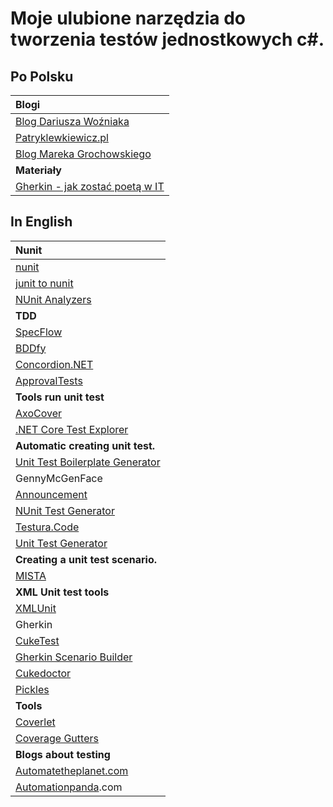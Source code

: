 # Moje ulubione narzędzia do tworzenia testów jednostkowych c\#.

## Po Polsku

| Blogi |
| :--- |
| [Blog Dariusza Woźniaka](https://dariuszwozniak.net/) |
| [Patryklewkiewicz.pl](http://www.patryklewkiewicz.pl/) |
| [Blog Mareka Grochowskiego](http://www.is.umk.pl/~grochu/wiki/doku.php?id=zajecia:znd:unit_test) |
| **Materiały** |
| [Gherkin - jak zostać poetą w IT](https://www.slideshare.net/thesoftwarehouse/gherkin-jak-zosta-poet-w-it) |

## In English

| Nunit |
| :--- |
| [nunit](https://nunit.org/) |
| [junit to nunit](https://github.com/artberri/junit-to-nunit) |
| [NUnit Analyzers](https://github.com/nunit/nunit.analyzers) |
| **TDD** |
| [SpecFlow](https://specflow.org/) |
| [BDDfy](https://github.com/TestStack/TestStack.BDDfy) |
| [Concordion.NET](https://github.com/concordion/concordion-net) |
| [ApprovalTests](https://github.com/approvals/ApprovalTests.Net) |
| **Tools run unit test** |
| [AxoCover](https://github.com/axodox/AxoCover) |
| [.NET Core Test Explorer](https://marketplace.visualstudio.com/items?itemName=formulahendry.dotnet-test-explorer) |
| **Automatic creating unit test.** |
| [Unit Test Boilerplate Generator](https://github.com/Microsoft/UnitTestBoilerplateGenerator) |
| GennyMcGenFace |
| [Announcement](https://github.com/AutoFixture/AutoFixture) |
| [NUnit Test Generator](https://kellermansoftware.com/products/nunit-test-generator) |
| [Testura.Code](https://github.com/Testura/Testura.Code.UnitTestGenerator) |
| [Unit Test Generator](https://github.com/pcsikos/UnitTestGenerator) |
| **Creating a unit test scenario.** |
| [MISTA](https://github.com/dianxiangxu/MISTA) |
| **XML Unit test  tools** |
| [XMLUnit](https://www.xmlunit.org/) |
| Gherkin |
| [CukeTest](http://cuketest.com/product/) |
| [Gherkin Scenario Builder](https://github.com/mpetrovich/gherkin-scenario-builder) |
| [Cukedoctor](https://github.com/rmpestano/cukedoctor) |
| [Pickles](http://www.picklesdoc.com/) |
| **Tools** |
| [Coverlet](https://github.com/tonerdo/coverlet/?WT.mc_id=-blog-scottha) |
| [Coverage Gutters](https://github.com/ryanluker/vscode-coverage-gutters) |
| **Blogs about testing** |
| [Automatetheplanet.com](https://www.automatetheplanet.com/blog/) |
| [Automationpanda](https://automationpanda.com).com |



